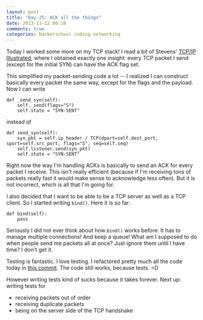 ```yaml
---
layout: post
title: "Day 25: ACK all the things"
date: 2013-11-12 00:10
comments: true
categories: hackerschool coding networking
---
```


Today I worked some more on my TCP stack! I read a bit of Stevens' 
[TCP/IP Illustrated](http://www.amazon.com/TCP-Illustrated-Vol-Addison-Wesley-Professional/dp/0201633469), 
where I obtained exactly one insight: every TCP packet I send (except
for the initial SYN) can have the ACK flag set.

This simplified my packet-sending code a lot -- I realized I can construct
basically every packet the same way, except for the flags and the payload. Now
I can write

~~~
def _send_syn(self):
    self._send(flags="S")
    self.state = "SYN-SENT"
~~~

instead of 

~~~
def send_syn(self):
    syn_pkt = self.ip_header / TCP(dport=self.dest_port, sport=self.src_port, flags="S", seq=self.seq)
    self.listener.send(syn_pkt)
    self.state = "SYN-SENT"
~~~

Right now the way I'm handling ACKs is basically to send an ACK for every
packet I receive. This isn't really efficient (because if I'm receiving tons of
packets really fast it would make sense to acknowledge less often). But it is
not incorrect, which is all that I'm going for.

I also decided that I want to be able to be a TCP server as well as a TCP
client. So I started writing `bind()`. Here it is so far:

~~~
def bind(self):
    pass
~~~

Seriously I did not ever think about how `bind()` works before. It has to
manage multiple connections! And keep a queue! What am I supposed to do when
people send me packets all at once? Just ignore them until I have time? I don't
get it.

Testing is fantastic. I love testing. I refactored pretty much all the code today in 
[this commit](https://github.com/jvns/teeceepee/commit/aa8ff0a027e8e23388ab922951a7524467b429e7). 
The code still works, because tests. =D

However writing tests kind of sucks because it takes forever. Next up: writing
tests for

* receiving packets out of order
* receiving duplicate packets
* being on the server side of the TCP handshake

